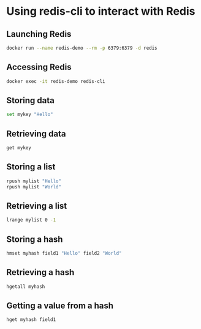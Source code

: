# Using redis-cli to interact with Redis

## Launching Redis

```bash
docker run --name redis-demo --rm -p 6379:6379 -d redis
```

## Accessing Redis

```bash
docker exec -it redis-demo redis-cli
```

## Storing data

```bash
set mykey "Hello"
```

## Retrieving data

```bash
get mykey
```

## Storing a list

```bash
rpush mylist "Hello"
rpush mylist "World"
```

## Retrieving a list

```bash
lrange mylist 0 -1
```

## Storing a hash

```bash
hmset myhash field1 "Hello" field2 "World"
```

## Retrieving a hash

```bash
hgetall myhash
```

## Getting a value from a hash

```bash
hget myhash field1
```